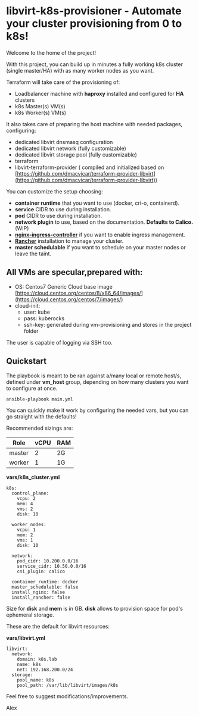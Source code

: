 
# libvirt-k8s-provisioner - Automate your cluster provisioning from 0 to k8s!
Welcome to the home of the project!

With this project, you can build up in minutes a fully working k8s cluster (single master/HA) with as many worker nodes as you want.

Terraform will take care of the provisioning of:
- Loadbalancer machine with **haproxy** installed and configured for **HA** clusters
- k8s Master(s) VM(s)
- k8s Worker(s) VM(s)

It also takes care of preparing the host machine with needed packages, configuring:

- dedicated libvirt dnsmasq configuration
- dedicated libvirt network (fully customizable)
- dedicated libvirt storage pool (fully customizable) 
- terraform 
- libvirt-terraform-provider ( compiled and initialized based on [https://github.com/dmacvicar/terraform-provider-libvirt](https://github.com/dmacvicar/terraform-provider-libvirt))

You can customize the setup choosing:

- **container runtime** that you want to use (docker, cri-o, containerd).
- **service** CIDR to use during installation. 
- **pod** CIDR to use during installation. 
- **network plugin** to use, based on the documentation. **Defaults to Calico.** (WIP)
- **[nginx-ingress-controller](https://kubernetes.github.io/ingress-nginx/)** if you want to enable ingress management.  
- **[Rancher](https://rancher.com/)** installation to manage your cluster. 
- **master schedulable** if you want to schedule on your master nodes or leave the taint.


## All VMs are specular,prepared with:

- OS: Centos7 Generic Cloud base image [https://cloud.centos.org/centos/8/x86_64/images/](https://cloud.centos.org/centos/7/images/)  
- cloud-init:   
  - user: kube
  - pass: kuberocks  
  - ssh-key: generated during vm-provisioning and stores in the project folder  

The user is capable of logging via SSH too.  

## Quickstart
The playbook is meant to be ran against a/many local or remote host/s, defined under **vm_host** group, depending on how many clusters you want to configure at once.  

    ansible-playbook main.yml

You can quickly make it work by configuring the needed vars, but you can go straight with the defaults!

Recommended sizings are:

| Role | vCPU | RAM |
|--|--|--|
| master | 2 | 2G | 
| worker | 1 | 1G | 

**vars/k8s_cluster.yml**

	k8s:
	  control_plane:
	    vcpu: 2
	    mem: 4
	    vms: 2
	    disk: 10

	  worker_nodes:
	    vcpu: 1
	    mem: 2
	    vms: 1
	    disk: 10

	  network:
	    pod_cidr: 10.200.0.0/16
	    service_cidr: 10.50.0.0/16
	    cni_plugin: calico

	  container_runtime: docker
	  master_schedulable: false
	  install_nginx: false
	  install_rancher: false

Size for **disk** and **mem** is in GB. **disk** allows to provision space for pod's ephemeral storage.

These are the default for libvirt resources:

**vars/libvirt.yml**

	libvirt:
	  network:
	    domain: k8s.lab
	    name: k8s
	    net: 192.168.200.0/24
	  storage:
	    pool_name: k8s
	    pool_path: /var/lib/libvirt/images/k8s

Feel free to suggest modifications/improvements.

Alex
